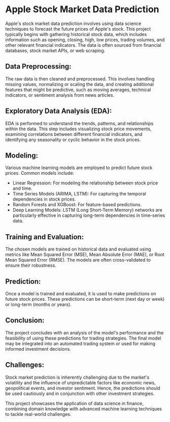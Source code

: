 # Apple Stock Market Data Prediction

Apple's stock market data prediction involves using data science techniques to forecast the future prices of Apple's stock. This project typically begins with gathering historical stock data, which includes information such as opening, closing, high, low prices, trading volumes, and other relevant financial indicators. The data is often sourced from financial databases, stock market APIs, or web scraping.

## Data Preprocessing:
The raw data is then cleaned and preprocessed. This involves handling missing values, normalizing or scaling the data, and creating additional features that might be predictive, such as moving averages, technical indicators, or sentiment analysis from news articles.

## Exploratory Data Analysis (EDA):
EDA is performed to understand the trends, patterns, and relationships within the data. This step includes visualizing stock price movements, examining correlations between different financial indicators, and identifying any seasonality or cyclic behavior in the stock prices.

## Modeling:
Various machine learning models are employed to predict future stock prices. Common models include:

* Linear Regression: For modeling the relationship between stock price and time.
* Time Series Models (ARIMA, LSTM): For capturing the temporal dependencies in stock prices.
* Random Forests and XGBoost: For feature-based predictions.
* Deep Learning Models: LSTM (Long Short-Term Memory) networks are particularly effective in capturing long-term dependencies in time-series data.

## Training and Evaluation:
The chosen models are trained on historical data and evaluated using metrics like Mean Squared Error (MSE), Mean Absolute Error (MAE), or Root Mean Squared Error (RMSE). The models are often cross-validated to ensure their robustness.

## Prediction:
Once a model is trained and evaluated, it is used to make predictions on future stock prices. These predictions can be short-term (next day or week) or long-term (months or years).

## Conclusion:
The project concludes with an analysis of the model's performance and the feasibility of using these predictions for trading strategies. The final model may be integrated into an automated trading system or used for making informed investment decisions.

## Challenges:
Stock market prediction is inherently challenging due to the market's volatility and the influence of unpredictable factors like economic news, geopolitical events, and investor sentiment. Hence, the predictions should be used cautiously and in conjunction with other investment strategies.

This project showcases the application of data science in finance, combining domain knowledge with advanced machine learning techniques to tackle real-world challenges.











